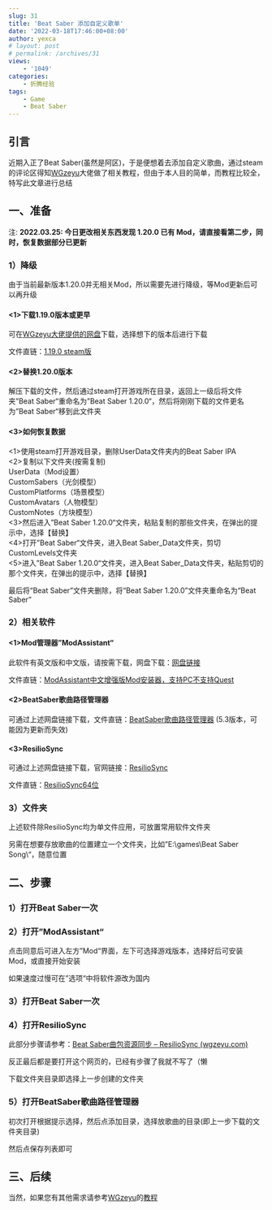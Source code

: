 ```yaml
---
slug: 31
title: 'Beat Saber 添加自定义歌单'
date: '2022-03-18T17:46:00+08:00'
author: yexca
# layout: post
# permalink: /archives/31
views:
    - '1049'
categories:
    - 折腾经验
tags:
    - Game
    - Beat Saber
---
```


## 引言

近期入正了Beat Saber(虽然是阿区)，于是便想着去添加自定义歌曲，通过steam的评论区得知[WGzeyu](https://bs.wgzeyu.com/)大佬做了相关教程，但由于本人目的简单，而教程比较全，特写此文章进行总结

## 一、准备

注: **2022.03.25: 今日更改相关东西发现 1.20.0 已有 Mod，请直接看第二步，同时，恢复数据部分已更新**

### 1）降级

由于当前最新版本1.20.0并无相关Mod，所以需要先进行降级，等Mod更新后可以再升级

#### &lt;1&gt;下载1.19.0版本或更早

可在[WGzeyu大佬提供的网盘](https://zfile.imoto.love/#/1/main/%E6%B8%B8%E6%88%8F%E5%A4%87%E4%BB%BD%E4%B8%8E%E6%87%92%E4%BA%BA%E5%8C%85)下载，选择想下的版本后进行下载

文件直链：[1.19.0](https://zfile.backend.imoto.love/BeatSaber%E8%B5%84%E6%BA%90/%E6%B8%B8%E6%88%8F%E5%A4%87%E4%BB%BD%E4%B8%8E%E6%87%92%E4%BA%BA%E5%8C%85/%E6%9B%B4%E6%96%B0%E4%BA%8E%5B2021-12-10%5D_BS1.19.0-Steam%E5%8E%9F%E7%89%88%E5%A4%87%E4%BB%BD.7z?X-Amz-Algorithm=AWS4-HMAC-SHA256&X-Amz-Date=20220318T091129Z&X-Amz-SignedHeaders=host&X-Amz-Expires=1800&X-Amz-Credential=0021598ce5a9e88000000000a/20220318/us-west-002/s3/aws4_request&X-Amz-Signature=cc2be80e633bee85d365eeae7eecc84246daeea5cc1b54d8cdb1e090aaf3cd16)[ ](https://zfile.backend.imoto.love/BeatSaber%E8%B5%84%E6%BA%90/%E6%B8%B8%E6%88%8F%E5%A4%87%E4%BB%BD%E4%B8%8E%E6%87%92%E4%BA%BA%E5%8C%85/%E6%9B%B4%E6%96%B0%E4%BA%8E%5B2021-12-10%5D_BS1.19.0-Steam%E5%8E%9F%E7%89%88%E5%A4%87%E4%BB%BD.7z?X-Amz-Algorithm=AWS4-HMAC-SHA256&X-Amz-Date=20220318T091129Z&X-Amz-SignedHeaders=host&X-Amz-Expires=1800&X-Amz-Credential=0021598ce5a9e88000000000a/20220318/us-west-002/s3/aws4_request&X-Amz-Signature=cc2be80e633bee85d365eeae7eecc84246daeea5cc1b54d8cdb1e090aaf3cd16)[steam版](https://zfile.backend.imoto.love/BeatSaber%E8%B5%84%E6%BA%90/%E6%B8%B8%E6%88%8F%E5%A4%87%E4%BB%BD%E4%B8%8E%E6%87%92%E4%BA%BA%E5%8C%85/%E6%9B%B4%E6%96%B0%E4%BA%8E%5B2021-12-10%5D_BS1.19.0-Steam%E5%8E%9F%E7%89%88%E5%A4%87%E4%BB%BD.7z?X-Amz-Algorithm=AWS4-HMAC-SHA256&X-Amz-Date=20220318T091129Z&X-Amz-SignedHeaders=host&X-Amz-Expires=1800&X-Amz-Credential=0021598ce5a9e88000000000a/20220318/us-west-002/s3/aws4_request&X-Amz-Signature=cc2be80e633bee85d365eeae7eecc84246daeea5cc1b54d8cdb1e090aaf3cd16)

#### &lt;2&gt;替换1.20.0版本

解压下载的文件，然后通过steam打开游戏所在目录，返回上一级后将文件夹”Beat Saber“重命名为”Beat Saber 1.20.0“，然后将刚刚下载的文件更名为”Beat Saber“移到此文件夹

#### &lt;3&gt;如何恢复数据

&lt;1&gt;使用steam打开游戏目录，删除UserData文件夹内的Beat Saber IPA  
&lt;2&gt;复制以下文件夹(按需复制)  
 UserData（Mod设置）  
 CustomSabers（光剑模型）  
 CustomPlatforms（场景模型）  
 CustomAvatars（人物模型）  
 CustomNotes（方块模型）  
&lt;3&gt;然后进入”Beat Saber 1.20.0“文件夹，粘贴复制的那些文件夹，在弹出的提示中，选择【替换】  
&lt;4&gt;打开”Beat Saber“文件夹，进入Beat Saber\_Data文件夹，剪切CustomLevels文件夹  
&lt;5&gt;进入”Beat Saber 1.20.0“文件夹，进入Beat Saber\_Data文件夹，粘贴剪切的那个文件夹，在弹出的提示中，选择【替换】

最后将“Beat Saber”文件夹删除，将“Beat Saber 1.20.0”文件夹重命名为“Beat Saber”

### 2）相关软件

#### &lt;1&gt;Mod管理器”ModAssistant“

此软件有英文版和中文版，请按需下载，网盘下载：[网盘链接](https://zfile.imoto.love/#/1/main/%E5%B7%A5%E5%85%B7%EF%BC%88%E5%A6%82Mod%E5%AE%89%E8%A3%85%E5%99%A8%E3%80%81%E8%B0%B1%E9%9D%A2%E7%BC%96%E8%BE%91%E5%99%A8%E7%AD%89BS%E7%9B%B8%E5%85%B3%E8%BD%AF%E4%BB%B6%EF%BC%89)

文件直链：[ModAssistant中文增强版Mod安装器，支持PC不支持Quest](https://zfile.backend.imoto.love/BeatSaber%E8%B5%84%E6%BA%90/%E5%B7%A5%E5%85%B7%EF%BC%88%E5%A6%82Mod%E5%AE%89%E8%A3%85%E5%99%A8%E3%80%81%E8%B0%B1%E9%9D%A2%E7%BC%96%E8%BE%91%E5%99%A8%E7%AD%89BS%E7%9B%B8%E5%85%B3%E8%BD%AF%E4%BB%B6%EF%BC%89/ModAssistant%E4%B8%AD%E6%96%87%E5%A2%9E%E5%BC%BA%E7%89%88Mod%E5%AE%89%E8%A3%85%E5%99%A8%EF%BC%8C%E6%94%AF%E6%8C%81PC%E4%B8%8D%E6%94%AF%E6%8C%81Quest.exe?X-Amz-Algorithm=AWS4-HMAC-SHA256&X-Amz-Date=20220318T092216Z&X-Amz-SignedHeaders=host&X-Amz-Expires=1800&X-Amz-Credential=0021598ce5a9e88000000000a/20220318/us-west-002/s3/aws4_request&X-Amz-Signature=e26018f6434606a63ca2bc428fa1c87d1d60cfbbdbf8afb6375aa282308f0405)

#### &lt;2&gt;BeatSaber歌曲路径管理器

可通过上述网盘链接下载，文件直链：[BeatSaber歌曲路径管理器](https://zfile.backend.imoto.love/BeatSaber%E8%B5%84%E6%BA%90/%E5%B7%A5%E5%85%B7%EF%BC%88%E5%A6%82Mod%E5%AE%89%E8%A3%85%E5%99%A8%E3%80%81%E8%B0%B1%E9%9D%A2%E7%BC%96%E8%BE%91%E5%99%A8%E7%AD%89BS%E7%9B%B8%E5%85%B3%E8%BD%AF%E4%BB%B6%EF%BC%89/BeatSaber%E6%AD%8C%E6%9B%B2%E8%B7%AF%E5%BE%84%E7%AE%A1%E7%90%86%E5%99%A8-5.3.exe?X-Amz-Algorithm=AWS4-HMAC-SHA256&X-Amz-Date=20220318T092357Z&X-Amz-SignedHeaders=host&X-Amz-Expires=1800&X-Amz-Credential=0021598ce5a9e88000000000a/20220318/us-west-002/s3/aws4_request&X-Amz-Signature=bef28996aa91b4c2caebc67e9fc85bc6c5287060682159bb1e421a0be2df1dd6) (5.3版本，可能因为更新而失效)

#### &lt;3&gt;ResilioSync

可通过上述网盘链接下载，官网链接：[ResilioSync](https://www.resilio.com/individuals/)

文件直链：[ResilioSync64位](https://zfile.backend.imoto.love/BeatSaber%E8%B5%84%E6%BA%90/%E5%B7%A5%E5%85%B7%EF%BC%88%E5%A6%82Mod%E5%AE%89%E8%A3%85%E5%99%A8%E3%80%81%E8%B0%B1%E9%9D%A2%E7%BC%96%E8%BE%91%E5%99%A8%E7%AD%89BS%E7%9B%B8%E5%85%B3%E8%BD%AF%E4%BB%B6%EF%BC%89/Resilio-Sync_64bit.exe?X-Amz-Algorithm=AWS4-HMAC-SHA256&X-Amz-Date=20220318T093036Z&X-Amz-SignedHeaders=host&X-Amz-Expires=1800&X-Amz-Credential=0021598ce5a9e88000000000a/20220318/us-west-002/s3/aws4_request&X-Amz-Signature=35909c49580c01baa00f853fb4d7a77a1344cd2cc618d8584997dc3be85df0a0)

### 3）文件夹

上述软件除ResilioSync均为单文件应用，可放置常用软件文件夹

另需在想要存放歌曲的位置建立一个文件夹，比如”E:\\games\\Beat Saber Song\\“，随意位置

## 二、步骤

### 1）打开Beat Saber一次

### 2）打开”ModAssistant“

点击同意后可进入左方”Mod“界面，左下可选择游戏版本，选择好后可安装Mod，或直接开始安装

如果速度过慢可在”选项“中将软件源改为国内

### 3）打开Beat Saber一次

### 4）打开ResilioSync

此部分步骤请参考：[Beat Saber曲包资源同步 – ResilioSync (wgzeyu.com)](https://bs.wgzeyu.com/songs/)

反正最后都是要打开这个网页的，已经有步骤了我就不写了（懒

下载文件夹目录即选择上一步创建的文件夹

### 5）打开BeatSaber歌曲路径管理器

初次打开根据提示选择，然后点添加目录，选择放歌曲的目录(即上一步下载的文件夹目录)

然后点保存列表即可

## 三、后续

当然，如果您有其他需求请参考[WGzeyu](https://bs.wgzeyu.com/)的[教程](https://bs.wgzeyu.com/pc-guide/)